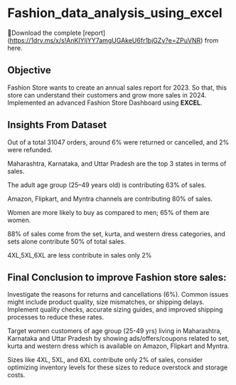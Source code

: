 # Fashion_data_analysis_using_excel

📍Download the complete [report] (https://1drv.ms/x/s!AnKIYljYY7amgUGAkeU6fr1bjGZy?e=ZPuVNR) from here.

## Objective

Fashion Store wants to create an annual sales report for 2023. So that, this store can understand their customers and grow more sales in 2024. Implemented an advanced Fashion Store Dashboard using **EXCEL**.

## Insights From Dataset

Out of a total 31047 orders, around 6% were returned or cancelled, and 2% were refunded.

Maharashtra, Karnataka, and Uttar Pradesh are the top 3 states in terms of sales.

The adult age group (25–49 years old) is contributing 63% of sales. 

Amazon, Flipkart, and Myntra channels are contributing 80% of sales.

Women are more likely to buy as compared to men; 65% of them are women. 

88% of sales come from the set, kurta, and western dress categories, and sets alone contribute 50% of total sales.

4XL,5XL,6XL are less contribute in sales only 2%


## Final Conclusion to improve Fashion store sales:

Investigate the reasons for returns and cancellations (6%). Common issues might include product quality, size mismatches, or shipping delays. Implement quality checks, accurate sizing guides, and improved shipping processes to reduce these rates.

Target women customers of age group (25-49 yrs) living in Maharashtra, Karnataka and Uttar Pradesh by showing ads/offers/coupons related to set, kurta  and western dress which is available on Amazon, Flipkart and Myntra.

Sizes like 4XL, 5XL, and 6XL contribute only 2% of sales, consider optimizing inventory levels for these sizes to reduce overstock and storage costs.

